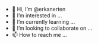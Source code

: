 - 👋 Hi, I’m @erkanerten
- 👀 I’m interested in ...
- 🌱 I’m currently learning ...
- 💞️ I’m looking to collaborate on ...
- 📫 How to reach me ...






<!---
erkanerten/erkanerten is a ✨ special ✨ repository because its `README.md` (this file) appears on your GitHub profile.
You can click the Preview link to take a look at your changes.
--->
